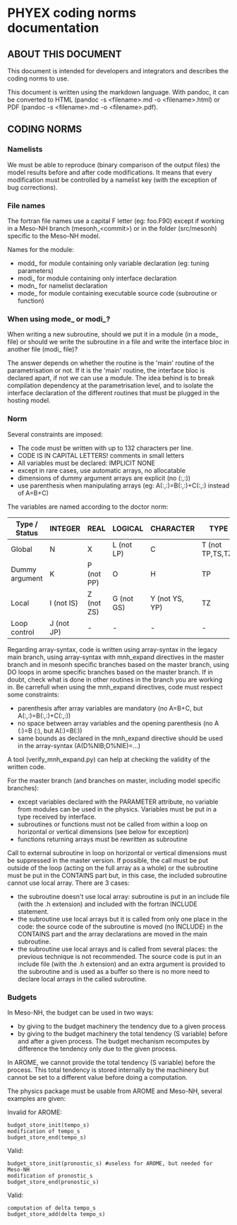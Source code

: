 # PHYEX coding norms documentation

## ABOUT THIS DOCUMENT

This document is intended for developers and integrators and describes the coding norms to use.

This document is written using the markdown language. With pandoc, it can be converted to HTML (pandoc -s \<filename\>.md -o \<filename\>.html) or PDF (pandoc -s \<filename\>.md -o \<filename\>.pdf).

## CODING NORMS

### Namelists
We must be able to reproduce (binary comparison of the output files) the model results before and after code modifications. It means that every modification must be controlled by a namelist key (with the exception of bug corrections).

### File names
The fortran file names use a capital F letter (eg: foo.F90) except if working in a Meso-NH branch (mesonh\_\<commit\>) or in the folder (src/mesonh) specific to the Meso-NH model.

Names for the module:

  - modd\_ for module containing only variable declaration (eg: tuning parameters)
  - modi\_ for module containing only interface declaration
  - modn\_ for namelist declaration
  - mode\_ for module containing executable source code (subroutine or function)

### When using mode\_ or modi\_?
When writing a new subroutine, should we put it in a module (in a mode\_ file) or should we write the subroutine in a file and write the interface bloc in another file (modi\_ file)?

The answer depends on whether the routine is the 'main' routine of the parametrisation or not. If it is the 'main' routine, the interface bloc is declared apart, if not we can use a module.
The idea behind is to break compilation dependency at the parametrisation level, and to isolate the interface declaration of the different routines that must be plugged in the hosting model.

### Norm
Several constraints are imposed:

  - The code must be written with up to 132 characters per line.
  - CODE IS IN CAPITAL LETTERS! comments in small letters
  - All variables must be declared: IMPLICIT NONE
  - except in rare cases, use automatic arrays, no allocatable
  - dimensions of dummy argument arrays are explicit (no (:,:))
  - use parenthesis when manipulating arrays (eg: A(:,:)=B(:,:)+C(:,:) instead of A=B+C)

The variables are named according to the doctor norm:

|Type / Status | INTEGER    | REAL       | LOGICAL     | CHARACTER      | TYPE             |
|--------------|------------|------------|-------------|----------------|------------------|
|Global        | N          | X          | L (not LP)  | C              | T (not TP,TS,TZ) |
|Dummy argument| K          | P (not PP) | O           | H              | TP               |
|Local         | I (not IS) | Z (not ZS) | G (not GS)  | Y (not YS, YP) | TZ               |
|Loop control  | J (not JP) | -          | -           | -              | -                |

Regarding array-syntax, code is written using array-syntax in the legacy main branch, using array-syntax with mnh\_expand directives in the master branch and in mesonh specific branches based on the master branch, using DO loops in arome specific branches based on the master branch. If in doubt, check what is done in other routines in the branch you are working in.
Be carrefull when using the mnh\_expand directives, code must respect some constraints:

  - parenthesis after array variables are mandatory (no A=B+C, but A(:,:)=B(:,:)+C(:,:))
  - no space between array variables and the opening parenthesis (no A (:)=B (:), but A(:)=B(:))
  - same bounds as declared in the mnh\_expand directive should be used in the array-syntax (A(D%NIB;D%NIE)=...)

A tool (verify\_mnh\_expand.py) can help at checking the validity of the written code.

For the master branch (and branches on master, including model specific branches):

  - except variables declared with the PARAMETER attribute, no variable from modules can be used in the physics. Variables must be put in a type received by interface.
  - subroutines or functions must not be called from within a loop on horizontal or vertical dimensions (see below for exception)
  - functions returning arrays must be rewritten as subroutine

Call to external subroutine in loop on horizontal or vertical dimensions must be suppressed in the master version. If possible, the call must be put outside of the loop (acting on the full array as a whole) or the subroutine must be put in the CONTAINS part but, in this case, the included subroutine cannot use local array. There are 3 cases:

  - the subroutine doesn't use local array: subroutine is put in an include file (with the .h extension) and included with the fortran INCLUDE statement.
  - the subroutine use local arrays but it is called from only one place in the code: the source code of the subroutine is moved (no INCLUDE) in the CONTAINS part and the array declarations are moved in the main subroutine.
  - the subroutine use local arrays and is called from several places: the previous technique is not recommended. The source code is put in an include file (with the .h extension) and an extra argument is provided to the subroutine and is used as a buffer so there is no more need to declare local arrays in the called subroutine.

### Budgets

In Meso-NH, the budget can be used in two ways:

  - by giving to the budget machinery the tendency due to a given process
  - by giving to the budget machinery the total tendency (S variable) before and after a given process. The budget mechanism recomputes by difference the tendency only due to the given process.

In AROME, we cannot provide the total tendency (S variable) before the process. This total tendency is stored internally by the machinery but cannot be set to a different value before doing a computation.

The physics package must be usable from AROME and Meso-NH, several examples are given:

Invalid for AROME:
```
budget_store_init(tempo_s)
modification of tempo_s
budget_store_end(tempo_s)
```

Valid:
```
budget_store_init(pronostic_s) #useless for AROME, but needed for Meso-NH
modification of pronostic_s
budget_store_end(pronostic_s)
```

Valid:
```
computation of delta tempo_s
budget_store_add(delta tempo_s)
```
